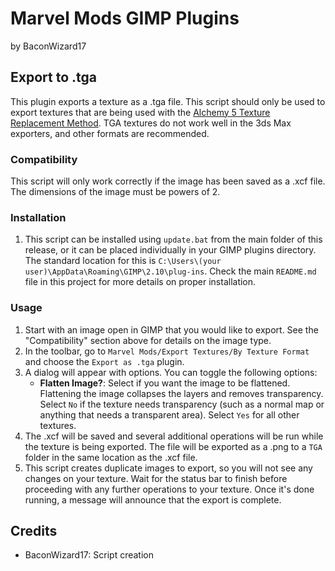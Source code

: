 # Marvel Mods GIMP Plugins
by BaconWizard17
## Export to .tga
This plugin exports a texture as a .tga file. This script should only be used to export textures that are being used with the [Alchemy 5 Texture Replacement Method](https://marvelmods.com/forum/index.php/topic,11009.0.html). TGA textures do not work well in the 3ds Max exporters, and other formats are recommended.

### Compatibility
This script will only work correctly if the image has been saved as a .xcf file. The dimensions of the image must be powers of 2.

### Installation
 1. This script can be installed using `update.bat` from the main folder of this release, or it can be placed individually in your GIMP plugins directory. The standard location for this is `C:\Users\(your user)\AppData\Roaming\GIMP\2.10\plug-ins`. Check the main `README.md` file in this project for more details on proper installation.

### Usage
1. Start with an image open in GIMP that you would like to export. See the "Compatibility" section above for details on the image type.
2. In the toolbar, go to `Marvel Mods/Export Textures/By Texture Format` and choose the `Export as .tga` plugin.
3. A dialog will appear with options. You can toggle the following options:
	- **Flatten Image?**: Select if you want the image to be flattened. Flattening the image collapses the layers and removes transparency. Select `No` if the texture needs transparency (such as a normal map or anything that needs a transparent area). Select `Yes` for all other textures.
4. The .xcf will be saved and several additional operations will be run while the texture is being exported. The file will be exported as a .png to a `TGA` folder in the same location as the .xcf file. 
5. This script creates duplicate images to export, so you will not see any changes on your texture. Wait for the status bar to finish before proceeding with any further operations to your texture. Once it's done running, a message will announce that the export is complete.

## Credits
- BaconWizard17: Script creation